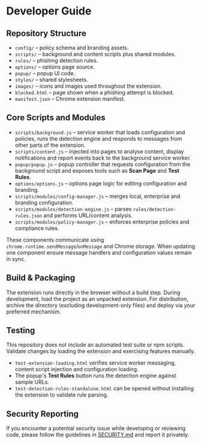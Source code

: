 # Developer Guide

## Repository Structure
- `config/` – policy schema and branding assets.
- `scripts/` – background and content scripts plus shared modules.
- `rules/` – phishing detection rules.
- `options/` – options page source.
- `popup/` – popup UI code.
- `styles/` – shared stylesheets.
- `images/` – icons and images used throughout the extension.
- `blocked.html` – page shown when a phishing attempt is blocked.
- `manifest.json` – Chrome extension manifest.

## Core Scripts and Modules
- `scripts/background.js` – service worker that loads configuration and policies, runs the detection engine and responds to messages from other parts of the extension.
- `scripts/content.js` – injected into pages to analyse content, display notifications and report events back to the background service worker.
- `popup/popup.js` – popup controller that requests configuration from the background script and exposes tools such as **Scan Page** and **Test Rules**.
- `options/options.js` – options page logic for editing configuration and branding.
- `scripts/modules/config-manager.js` – merges local, enterprise and branding configuration.
- `scripts/modules/detection-engine.js` – parses `rules/detection-rules.json` and performs URL/content analysis.
- `scripts/modules/policy-manager.js` – enforces enterprise policies and compliance rules.

These components communicate using `chrome.runtime.sendMessage`/`onMessage` and Chrome storage. When updating one component ensure message handlers and configuration values remain in sync.

## Build & Packaging
The extension runs directly in the browser without a build step. During development, load the project as an unpacked extension. For distribution, archive the directory (excluding development-only files) and deploy via your preferred mechanism.

## Testing
This repository does not include an automated test suite or npm scripts. Validate changes by loading the extension and exercising features manually.

- `test-extension-loading.html` verifies service worker messaging, content script injection and configuration loading.
- The popup's **Test Rules** button runs the detection engine against sample URLs.
- `test-detection-rules-standalone.html` can be opened without installing the extension to validate rule parsing.

## Security Reporting

If you encounter a potential security issue while developing or reviewing code, please follow the guidelines in [SECURITY.md](../SECURITY.md) and report it privately.
